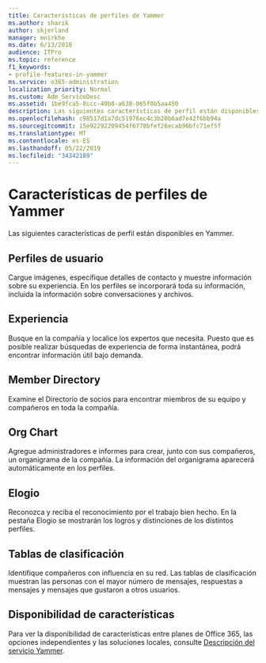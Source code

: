 ```yaml
---
title: Características de perfiles de Yammer
ms.author: sharik
author: skjerland
manager: mnirkhe
ms.date: 6/13/2018
audience: ITPro
ms.topic: reference
f1_keywords:
- profile-features-in-yammer
ms.service: o365-administration
localization_priority: Normal
ms.custom: Adm_ServiceDesc
ms.assetid: 1be9fca5-8ccc-49b8-a638-065f0b5aa450
description: Las siguientes características de perfil están disponibles en Yammer.
ms.openlocfilehash: c98517d1a7dc51976ec4c3b20b6ad7e42f6bb94a
ms.sourcegitcommit: 15e92292209454f6778bfef26ecab96bfc71ef5f
ms.translationtype: MT
ms.contentlocale: es-ES
ms.lasthandoff: 05/22/2019
ms.locfileid: "34342189"
---
```

# <a name="profile-features-in-yammer"></a>Características de perfiles de Yammer

Las siguientes características de perfil están disponibles en Yammer.
  
## <a name="user-profiles"></a>Perfiles de usuario
<a name="bkmk_UserProfiles"> </a>

Cargue imágenes, especifique detalles de contacto y muestre información sobre su experiencia. En los perfiles se incorporará toda su información, incluida la información sobre conversaciones y archivos.
  
## <a name="expertise"></a>Experiencia
<a name="bkmk_Expertise"> </a>

Busque en la compañía y localice los expertos que necesita. Puesto que es posible realizar búsquedas de experiencia de forma instantánea, podrá encontrar información útil bajo demanda.
  
## <a name="member-directory"></a>Member Directory
<a name="bkmk_MemberDirectory"> </a>

Examine el Directorio de socios para encontrar miembros de su equipo y compañeros en toda la compañía.
  
## <a name="org-chart"></a>Org Chart
<a name="bkmk_OrgChart"> </a>

Agregue administradores e informes para crear, junto con sus compañeros, un organigrama de la compañía. La información del organigrama aparecerá automáticamente en los perfiles.
  
## <a name="praise"></a>Elogio
<a name="bkmk_Praise"> </a>

Reconozca y reciba el reconocimiento por el trabajo bien hecho. En la pestaña Elogio se mostrarán los logros y distinciones de los distintos perfiles.
  
## <a name="leaderboards"></a>Tablas de clasificación
<a name="bkmk_Leaderboards"> </a>

Identifique compañeros con influencia en su red. Las tablas de clasificación muestran las personas con el mayor número de mensajes, respuestas a mensajes y mensajes que gustaron a otros usuarios.
  
## <a name="feature-availability"></a>Disponibilidad de características
<a name="bkmk_Leaderboards"> </a>

Para ver la disponibilidad de características entre planes de Office 365, las opciones independientes y las soluciones locales, consulte [Descripción del servicio Yammer](yammer-service-description.md).
  

